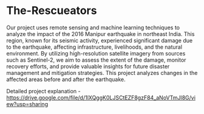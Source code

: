 # The-Rescueators
Our project uses remote sensing and machine learning techniques to analyze the impact of the 2016 Manipur earthquake in northeast India. This region, known for its seismic activity, experienced significant damage due to the earthquake, affecting infrastructure, livelihoods, and the natural environment. By utilizing high-resolution satellite imagery from sources such as Sentinel-2, we aim to assess the extent of the damage, monitor recovery efforts, and provide valuable insights for future disaster management and mitigation strategies. This project analyzes changes in the affected areas before and after the earthquake.

Detailed project explanation - https://drive.google.com/file/d/1lXQggK0LJSCtEZF8gzF84_aNoVTmJl8G/view?usp=sharing
